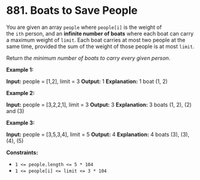# 881. Boats to Save People 

You are given an array `people` where `people[i]` is the weight of the `ith` person, and an **infinite number of boats** where each boat can carry a maximum weight of `limit`. Each boat carries at most two people at the same time, provided the sum of the weight of those people is at most `limit`.

Return _the minimum number of boats to carry every given person_.

**Example 1:**

**Input:** people = [1,2], limit = 3
**Output:** 1
**Explanation:** 1 boat (1, 2)

**Example 2:**

**Input:** people = [3,2,2,1], limit = 3
**Output:** 3
**Explanation:** 3 boats (1, 2), (2) and (3)

**Example 3:**

**Input:** people = [3,5,3,4], limit = 5
**Output:** 4
**Explanation:** 4 boats (3), (3), (4), (5)

**Constraints:**

- `1 <= people.length <= 5 * 104`
- `1 <= people[i] <= limit <= 3 * 104`